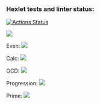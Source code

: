 ### Hexlet tests and linter status:
[![Actions Status](https://github.com/nikolaiKudriashov/frontend-project-lvl1/workflows/hexlet-check/badge.svg)](https://github.com/nikolaiKudriashov/frontend-project-lvl1/actions)

<a href="https://codeclimate.com/github/nikolaiKudriashov/frontend-project-lvl1/maintainability"><img src="https://api.codeclimate.com/v1/badges/0f0896a7d3637d5ac299/maintainability" /></a>

Even: <a href="https://asciinema.org/a/aeSPyfvvvHE9vpNFx1VKnhDvL" target="_blank"><img src="https://asciinema.org/a/aeSPyfvvvHE9vpNFx1VKnhDvL.svg" /></a>

Calc: <a href="https://asciinema.org/a/5LsKHQFPgvLXOsWsuUqTUf7uD" target="_blank"><img src="https://asciinema.org/a/5LsKHQFPgvLXOsWsuUqTUf7uD.svg" /></a>

GCD: <a href="https://asciinema.org/a/QtImMlk2KTlBl0DEkzNK3PIhy" target="_blank"><img src="https://asciinema.org/a/QtImMlk2KTlBl0DEkzNK3PIhy.svg" /></a>

Progression: <a href="https://asciinema.org/a/Ff4fKqFEyrD5GpAR6VSOBmZBc" target="_blank"><img src="https://asciinema.org/a/Ff4fKqFEyrD5GpAR6VSOBmZBc.svg" /></a>

Prime: <a href="https://asciinema.org/a/aR4HTWuStVbymTOeQ28dRLdoC" target="_blank"><img src="https://asciinema.org/a/aR4HTWuStVbymTOeQ28dRLdoC.svg" /></a>
